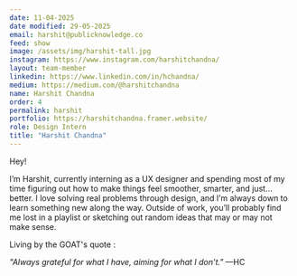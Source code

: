 ```yaml
---
date: 11-04-2025
date modified: 29-05-2025
email: harshit@publicknowledge.co
feed: show
image: /assets/img/harshit-tall.jpg
instagram: https://www.instagram.com/harshitchandna/
layout: team-member
linkedin: https://www.linkedin.com/in/hchandna/
medium: https://medium.com/@harshitchandna
name: Harshit Chandna
order: 4
permalink: harshit
portfolio: https://harshitchandna.framer.website/
role: Design Intern
title: "Harshit Chandna"
---
```


Hey!

I’m Harshit, currently interning as a UX designer and spending most of my time figuring out how to make things feel smoother, smarter, and just…better. I love solving real problems through design, and I’m always down to learn something new along the way. Outside of work, you’ll probably find me lost in a playlist or sketching out random ideas that may or may not make sense.

Living by the GOAT's quote :

*"Always grateful for what I have, aiming for what I don’t."*
—HC